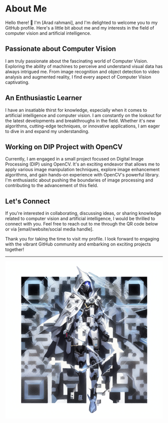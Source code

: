 # About Me

Hello there! 👋 I'm [Arad rahmani], and I'm delighted to welcome you to my GitHub profile. Here's a little bit about me and my interests in the field of computer vision and artificial intelligence.

## Passionate about Computer Vision

I am truly passionate about the fascinating world of Computer Vision. Exploring the ability of machines to perceive and understand visual data has always intrigued me. From image recognition and object detection to video analysis and augmented reality, I find every aspect of Computer Vision captivating.

## An Enthusiastic Learner

I have an insatiable thirst for knowledge, especially when it comes to artificial intelligence and computer vision. I am constantly on the lookout for the latest developments and breakthroughs in the field. Whether it's new algorithms, cutting-edge techniques, or innovative applications, I am eager to dive in and expand my understanding.

## Working on DIP Project with OpenCV

Currently, I am engaged in a small project focused on Digital Image Processing (DIP) using OpenCV. It's an exciting endeavor that allows me to apply various image manipulation techniques, explore image enhancement algorithms, and gain hands-on experience with OpenCV's powerful library. I'm enthusiastic about pushing the boundaries of image processing and contributing to the advancement of this field.

## Let's Connect

If you're interested in collaborating, discussing ideas, or sharing knowledge related to computer vision and artificial intelligence, I would be thrilled to connect with you. Feel free to reach out to me through the QR code below or via [email/website/social media handle].

Thank you for taking the time to visit my profile. I look forward to engaging with the vibrant GitHub community and embarking on exciting projects together!

---

![Qrcode](https://github.com/AradRm/AradRm/blob/c40d1741391866a2693951d652aba93ce8375abd/download%20(1).png)
